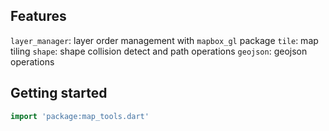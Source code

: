 <!--
This README describes the package. If you publish this package to pub.dev,
this README's contents appear on the landing page for your package.

For information about how to write a good package README, see the guide for
[writing package pages](https://dart.dev/guides/libraries/writing-package-pages).

For general information about developing packages, see the Dart guide for
[creating packages](https://dart.dev/guides/libraries/create-library-packages)
and the Flutter guide for
[developing packages and plugins](https://flutter.dev/developing-packages).
-->

## Features

`layer_manager`: layer order management with `mapbox_gl` package
`tile`: map tiling
`shape`: shape collision detect and path operations
`geojson`: geojson operations

## Getting started

```dart
import 'package:map_tools.dart'
```